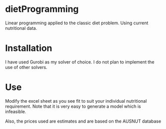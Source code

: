# dietProgramming
Linear programming applied to the classic diet problem. Using current nutritional data.
# Installation
I have used Gurobi as my solver of choice. I do not plan to implement the use of other solvers.
# Use
Modify the excel sheet as you see fit to suit your individual nutritional requirement. 
Note that it is very easy to generate a model which is infeasible.

Also, the prices used are estimates and are based on the AUSNUT database